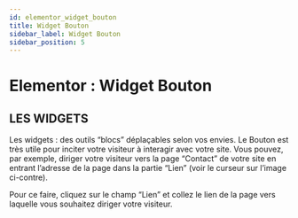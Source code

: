 ```yaml
---
id: elementor_widget_bouton
title: Widget Bouton
sidebar_label: Widget Bouton
sidebar_position: 5
---
```


# Elementor : Widget Bouton

## LES WIDGETS

Les widgets : des outils “blocs” déplaçables selon vos envies. Le Bouton est très utile pour inciter votre visiteur à interagir avec votre site. Vous pouvez, par exemple, diriger votre visiteur vers la page “Contact” de votre site en entrant l’adresse de la page dans la partie “Lien” (voir le curseur sur l’image ci-contre).

Pour ce faire, cliquez sur le champ “Lien” et collez le lien de la page vers laquelle vous souhaitez diriger votre visiteur.
